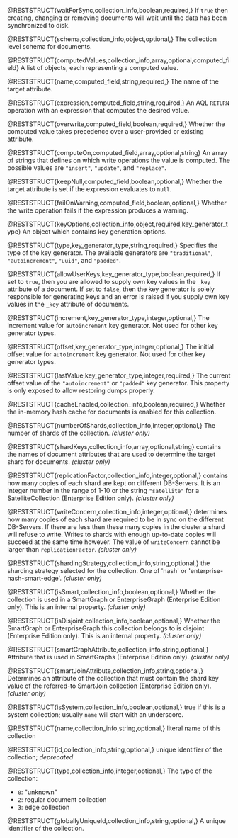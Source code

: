 @RESTSTRUCT{waitForSync,collection_info,boolean,required,}
If `true` then creating, changing or removing
documents will wait until the data has been synchronized to disk.

@RESTSTRUCT{schema,collection_info,object,optional,}
The collection level schema for documents.

@RESTSTRUCT{computedValues,collection_info,array,optional,computed_field}
A list of objects, each representing a computed value.

@RESTSTRUCT{name,computed_field,string,required,}
The name of the target attribute.

@RESTSTRUCT{expression,computed_field,string,required,}
An AQL `RETURN` operation with an expression that computes the desired value.

@RESTSTRUCT{overwrite,computed_field,boolean,required,}
Whether the computed value takes precedence over a user-provided or
existing attribute.

@RESTSTRUCT{computeOn,computed_field,array,optional,string}
An array of strings that defines on which write operations the value is
computed. The possible values are `"insert"`, `"update"`, and `"replace"`.

@RESTSTRUCT{keepNull,computed_field,boolean,optional,}
Whether the target attribute is set if the expression evaluates to `null`.

@RESTSTRUCT{failOnWarning,computed_field,boolean,optional,}
Whether the write operation fails if the expression produces a warning.

@RESTSTRUCT{keyOptions,collection_info,object,required,key_generator_type}
An object which contains key generation options.

@RESTSTRUCT{type,key_generator_type,string,required,}
Specifies the type of the key generator. The available generators are `"traditional"`, `"autoincrement"`, `"uuid"`, and `"padded"`.

@RESTSTRUCT{allowUserKeys,key_generator_type,boolean,required,}
If set to `true`, then you are allowed to supply
own key values in the `_key` attribute of a document. If set to
`false`, then the key generator is solely responsible for
generating keys and an error is raised if you supply own key values in the
`_key` attribute of documents.

@RESTSTRUCT{increment,key_generator_type,integer,optional,}
The increment value for `autoincrement` key generator.
Not used for other key generator types.

@RESTSTRUCT{offset,key_generator_type,integer,optional,}
The initial offset value for `autoincrement` key generator.
Not used for other key generator types.

@RESTSTRUCT{lastValue,key_generator_type,integer,required,}
The current offset value of the `"autoincrement"` or `"padded"` key generator.
This property is only exposed to allow restoring dumps properly.

@RESTSTRUCT{cacheEnabled,collection_info,boolean,required,}
Whether the in-memory hash cache for documents is enabled for this
collection.

@RESTSTRUCT{numberOfShards,collection_info,integer,optional,}
The number of shards of the collection. _(cluster only)_

@RESTSTRUCT{shardKeys,collection_info,array,optional,string}
contains the names of document attributes that are used to
determine the target shard for documents. _(cluster only)_

@RESTSTRUCT{replicationFactor,collection_info,integer,optional,}
contains how many copies of each shard are kept on different DB-Servers.
It is an integer number in the range of 1-10 or the string `"satellite"`
for a SatelliteCollection (Enterprise Edition only). _(cluster only)_

@RESTSTRUCT{writeConcern,collection_info,integer,optional,}
determines how many copies of each shard are required to be
in sync on the different DB-Servers. If there are less then these many copies
in the cluster a shard will refuse to write. Writes to shards with enough
up-to-date copies will succeed at the same time however. The value of
`writeConcern` cannot be larger than `replicationFactor`. _(cluster only)_

@RESTSTRUCT{shardingStrategy,collection_info,string,optional,}
the sharding strategy selected for the collection.
One of 'hash' or 'enterprise-hash-smart-edge'. _(cluster only)_

@RESTSTRUCT{isSmart,collection_info,boolean,optional,}
Whether the collection is used in a SmartGraph or EnterpriseGraph (Enterprise Edition only).
This is an internal property. _(cluster only)_

@RESTSTRUCT{isDisjoint,collection_info,boolean,optional,}
Whether the SmartGraph or EnterpriseGraph this collection belongs to is disjoint
(Enterprise Edition only). This is an internal property. _(cluster only)_

@RESTSTRUCT{smartGraphAttribute,collection_info,string,optional,}
Attribute that is used in SmartGraphs (Enterprise Edition only). _(cluster only)_

@RESTSTRUCT{smartJoinAttribute,collection_info,string,optional,}
Determines an attribute of the collection that must contain the shard key value
of the referred-to SmartJoin collection (Enterprise Edition only). _(cluster only)_

@RESTSTRUCT{isSystem,collection_info,boolean,optional,}
true if this is a system collection; usually `name` will start with an underscore.

@RESTSTRUCT{name,collection_info,string,optional,}
literal name of this collection

@RESTSTRUCT{id,collection_info,string,optional,}
unique identifier of the collection; *deprecated*

@RESTSTRUCT{type,collection_info,integer,optional,}
The type of the collection:
  - `0`: "unknown"
  - `2`: regular document collection
  - `3`: edge collection

@RESTSTRUCT{globallyUniqueId,collection_info,string,optional,}
A unique identifier of the collection.
